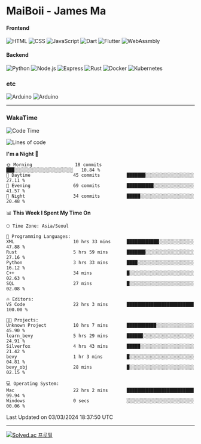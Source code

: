 # MaiBoii - James Ma

#### Frontend
![HTML](https://img.shields.io/badge/-HTML-E34F26?style=flat-square&logo=html5&logoColor=white)
![CSS](https://img.shields.io/badge/-CSS-1572B6?style=flat-square&logo=css3)
![JavaScript](https://img.shields.io/badge/-JavaScript-F7DF1E?style=flat-square&logo=javascript&logoColor=black)
![Dart](https://img.shields.io/badge/-Dart-0175C2?style=flat-square&logo=dart)
![Flutter](https://img.shields.io/badge/-Flutter-02569B?style=flat-square&logo=flutter)
![WebAssmbly](https://img.shields.io/badge/-WebAssembly-654FF0?style=flat-square&logo=webassembly&logoColor=white)


#### Backend
![Python](https://img.shields.io/badge/-Python-3776AB?style=flat-square&logo=python&logoColor=white)
![Node.js](https://img.shields.io/badge/-Node.js-339933?style=flat-square&logo=node.js&logoColor=white)
![Express](https://img.shields.io/badge/-Express-339933?style=flat-square&logo=express&logoColor=white)
![Rust](https://img.shields.io/badge/-Rust-000000?style=flat-square&logo=rust&logoColor=white)
![Docker](https://img.shields.io/badge/-Docker-2496ED?style=flat-square&logo=docker&logoColor=white)
![Kubernetes](https://img.shields.io/badge/-Kubernetes-326CE5?style=flat-square&logo=kubernetes&logoColor=white)


### etc
![Arduino](https://img.shields.io/badge/-Arduino-00878F?style=flat-square&logo=arduino&logoColor=white)
![Arduino](https://img.shields.io/badge/-Bevy-232326?style=flat-square&logo=bevy&logoColor=white)

---
### WakaTime
<!--START_SECTION:waka-->
![Code Time](http://img.shields.io/badge/Code%20Time-761%20hrs%2030%20mins-blue)

![Lines of code](https://img.shields.io/badge/From%20Hello%20World%20I%27ve%20Written-88.8%20thousand%20lines%20of%20code-blue)

**I'm a Night 🦉** 

```text
🌞 Morning                18 commits          ███░░░░░░░░░░░░░░░░░░░░░░   10.84 % 
🌆 Daytime                45 commits          ███████░░░░░░░░░░░░░░░░░░   27.11 % 
🌃 Evening                69 commits          ██████████░░░░░░░░░░░░░░░   41.57 % 
🌙 Night                  34 commits          █████░░░░░░░░░░░░░░░░░░░░   20.48 % 
```


📊 **This Week I Spent My Time On** 

```text
🕑︎ Time Zone: Asia/Seoul

💬 Programming Languages: 
XML                      10 hrs 33 mins      ████████████░░░░░░░░░░░░░   47.88 % 
Rust                     5 hrs 59 mins       ███████░░░░░░░░░░░░░░░░░░   27.16 % 
Python                   3 hrs 33 mins       ████░░░░░░░░░░░░░░░░░░░░░   16.12 % 
C++                      34 mins             █░░░░░░░░░░░░░░░░░░░░░░░░   02.63 % 
SQL                      27 mins             █░░░░░░░░░░░░░░░░░░░░░░░░   02.08 % 

🔥 Editors: 
VS Code                  22 hrs 3 mins       █████████████████████████   100.00 % 

🐱‍💻 Projects: 
Unknown Project          10 hrs 7 mins       ███████████░░░░░░░░░░░░░░   45.90 % 
learn_bevy               5 hrs 29 mins       ██████░░░░░░░░░░░░░░░░░░░   24.91 % 
Silverfox                4 hrs 43 mins       █████░░░░░░░░░░░░░░░░░░░░   21.42 % 
bevy                     1 hr 3 mins         █░░░░░░░░░░░░░░░░░░░░░░░░   04.81 % 
bevy_obj                 28 mins             █░░░░░░░░░░░░░░░░░░░░░░░░   02.15 % 

💻 Operating System: 
Mac                      22 hrs 2 mins       █████████████████████████   99.94 % 
Windows                  0 secs              ░░░░░░░░░░░░░░░░░░░░░░░░░   00.06 % 
```


 Last Updated on 03/03/2024 18:37:50 UTC
<!--END_SECTION:waka-->
---
[![Solved.ac
프로필](http://mazassumnida.wtf/api/v2/generate_badge?boj=msu2020)](https://solved.ac/msu2020)
